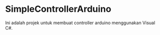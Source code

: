 # SimpleControllerArduino
Ini adalah projek untuk membuat controller arduino menggunakan Visual C#.
